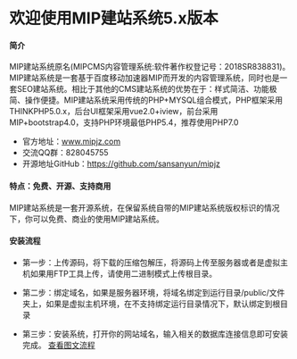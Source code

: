 # 欢迎使用MIP建站系统5.x版本
#### 简介
MIP建站系统原名(MIPCMS内容管理系统:软件著作权登记号：2018SR838831)。MIP建站系统是一套基于百度移动加速器MIP而开发的内容管理系统，同时也是一套SEO建站系统。相比于其他的CMS建站系统的优势在于：样式简洁、功能极简、操作便捷。MIP建站系统采用传统的PHP+MYSQL组合模式，PHP框架采用THINKPHP5.0.x，后台UI框架采用vue2.0+iview，前台采用MIP+bootstrap4.0，支持PHP环境最低PHP5.4，推荐使用PHP7.0

* 官方地址：www.mipjz.com  
* 交流QQ群：828045755
* 开源地址GitHub：https://github.com/sansanyun/mipjz

#### 特点：免费、开源、支持商用
MIP建站系统是一套开源系统，在保留系统自带的MIP建站系统版权标识的情况下，你可以免费、商业的使用MIP建站系统。

#### 安装流程
* 第一步：上传源码，将下载的压缩包解压，将源码上传至服务器或者是虚拟主机如果用FTP工具上传，请使用二进制模式上传根目录。   

* 第二步：绑定域名，如果是服务器环境，将域名绑定到运行目录/public/文件夹上，如果是虚拟主机环境，在不支持绑定运行目录情况下，默认绑定到根目录  
* 第三步：安装系统，打开你的网站域名，输入相关的数据库连接信息即可安装完成。
[查看图文流程](http://www.mipjz.com/book/3/20.html)


